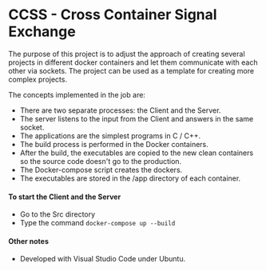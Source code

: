 # CCSS - Cross Container Signal Exchange

The purpose of this project is to adjust the approach of creating several projects in different docker containers and let them communicate with each other via sockets. The project can be used as a template for creating more complex projects.

The concepts implemented in the job are:
- There are two separate processes: the Client and the Server.
- The server listens to the input from the Client and answers in the same socket.
- The applications are the simplest programs in C / C++.
- The build process is performed in the Docker containers.
- After the build, the executables are copied to the new clean containers so the source code doesn't go to the production.
- The Docker-compose script creates the dockers.
- The executables are stored in the /app directory of each container.


#### To start the Client and the Server
- Go to the Src directory
- Type the command ```docker-compose up --build```


#### Other notes
- Developed with Visual Studio Code under Ubuntu.
